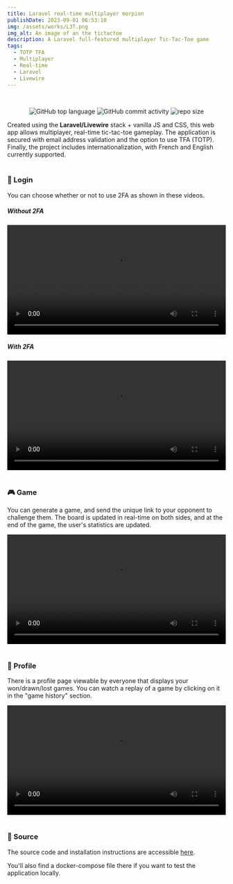 ```yaml
---
title: Laravel real-time multiplayer morpion
publishDate: 2023-09-01 06:53:10
img: /assets/works/L3T.png
img_alt: An image of an the tictactoe
description: A Laravel full-featured multiplayer Tic-Tac-Toe game
tags:
  - TOTP TFA 
  - Multiplayer
  - Real-time
  - Laravel
  - Livewire
---
```


<div align="center">
  <br/>    
  
  ![GitHub top language](https://img.shields.io/github/languages/top/NullBrunk/L3T?style=for-the-badge)
  ![GitHub commit activity](https://img.shields.io/github/commit-activity/m/NullBrunk/L3T?style=for-the-badge)
  ![repo size](https://img.shields.io/github/repo-size/NullBrunk/L3T?style=for-the-badge)

</div>

Created using the **Laravel/Livewire** stack + vanilla JS and CSS, this web app allows multiplayer, real-time tic-tac-toe gameplay. The application is secured with email address validation and the option to use TFA (TOTP). Finally, the project includes internationalization, with French and English currently supported.
<br>
<br>
### 🔐 Login
You can choose whether or not to use 2FA as shown in these videos.

##### Without 2FA
<video controls style="width: 100%;">
  <source src="https://github.com/NullBrunk/L3T/assets/125673909/5e55c58b-e841-4126-9835-955c106f4eac" type="video/mp4" />
</video>


##### With 2FA
<video controls style="width: 100%;">
  <source src="https://github.com/NullBrunk/L3T/assets/125673909/333c661b-7209-4f23-bf6a-5b249cba063e" type="video/mp4" />
</video>

<br>
<br>

### 🎮 Game
You can generate a game, and send the unique link to your opponent to challenge them. The board is updated in real-time on both sides, and at the end of the game, the user's statistics are updated.

<video controls style="width: 100%;">
  <source src="https://github.com/NullBrunk/L3T/assets/125673909/5f2f5d09-5f43-4f88-a914-0beb7f21e110" type="video/mp4" />
</video>
<br>
<br>

### 👤 Profile
There is a profile page viewable by everyone that displays your won/drawn/lost games. You can watch a replay of a game by clicking on it in the "game history" section.

<video controls style="width: 100%;">
  <source src="https://github.com/NullBrunk/L3T/assets/125673909/34c88f92-5a71-4fc4-a4f4-ff60364aa4db" type="video/mp4" />
</video>

<br>
<br>

### 📂 Source
The source code and installation instructions are accessible <a href="https://github.com/NullBrunk/Tic-tac-toe" target="_blank">here</a>.

You'll also find a docker-compose file there if you want to test the application locally.


